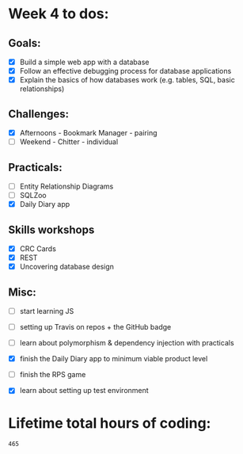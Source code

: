 # Week 4 to dos:  

## Goals:

- [x] Build a simple web app with a database
- [x] Follow an effective debugging process for database applications
- [x] Explain the basics of how databases work (e.g. tables, SQL, basic relationships)

## Challenges:

- [x] Afternoons - Bookmark Manager - pairing
- [ ] Weekend - Chitter - individual

## Practicals:

- [ ] Entity Relationship Diagrams
- [ ] SQLZoo
- [x] Daily Diary app

## Skills workshops
- [x] CRC Cards
- [x] REST
- [x] Uncovering database design 

## Misc:
- [ ] start learning JS
- [ ] setting up Travis on repos + the GitHub badge
- [ ] learn about polymorphism & dependency injection with practicals
- [x] finish the Daily Diary app to minimum viable product level
- [ ] finish the RPS game
- [x] learn about setting up test environment






# Lifetime total hours of coding:

```
465
```
